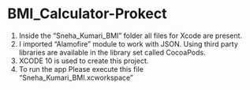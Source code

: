 # BMI_Calculator-Prokect
1. Inside the “Sneha_Kumari_BMI” folder all files for Xcode are present.
2. I imported “Alamofire” module to work with JSON. Using third party libraries are available in the library set called CocoaPods.
3. XCODE 10 is used to create this project.
4. To run the app Please execute this file “Sneha_Kumari_BMI.xcworkspace” 
